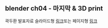 
## blender ch04 - 마지막 & 3D print
곽두환
발표자료
슬라이드형 [링크](http://arduberryspin.github.io/doc/slide_3d)또는 페이지형 [링크](https://github.com/arduberryspin/arduberryspin.github.io/blob/master/doc/slide_3d/blender.md)
